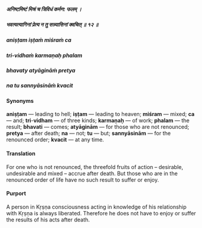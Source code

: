 ##### अनिष्टमिष्टं मिश्रं च त्रिविधं कर्मण: फलम् ।
##### भवत्यत्यागिनां प्रेत्य न तु सन्न्यासिनां क्वचित् ॥ १२ ॥

##### aniṣṭam iṣṭaṁ miśraṁ ca
##### tri-vidhaṁ karmaṇaḥ phalam
##### bhavaty atyāgināṁ pretya
##### na tu sannyāsināṁ kvacit

#### Synonyms

**aniṣṭam** — leading to hell; **iṣṭam** — leading to heaven; **miśram** — mixed; **ca** — and; **tri**-**vidham** — of three kinds; **karmaṇaḥ** — of work; **phalam** — the result; **bhavati** — comes; **atyāginām** — for those who are not renounced; **pretya** — after death; **na** — not; **tu** — but; **sannyāsinām** — for the renounced order; **kvacit** — at any time.

#### Translation

For one who is not renounced, the threefold fruits of action – desirable, undesirable and mixed – accrue after death. But those who are in the renounced order of life have no such result to suffer or enjoy.

#### Purport

A person in Kṛṣṇa consciousness acting in knowledge of his relationship with Kṛṣṇa is always liberated. Therefore he does not have to enjoy or suffer the results of his acts after death.